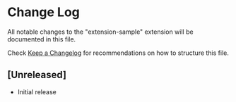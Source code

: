# Change Log

All notable changes to the "extension-sample" extension will be documented in this file.

Check [Keep a Changelog](http://keepachangelog.com/) for recommendations on how to structure this file.

## [Unreleased]

- Initial release